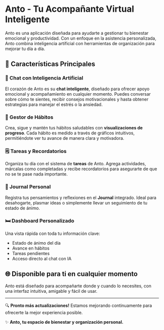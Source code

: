 # Anto - Tu Acompañante Virtual Inteligente

Anto es una aplicación diseñada para ayudarte a gestionar tu bienestar emocional y productividad. Con un enfoque en la asistencia personalizada, Anto combina inteligencia artificial con herramientas de organización para mejorar tu día a día.

## 🌟 Características Principales

### 🧠 Chat con Inteligencia Artificial
El corazón de Anto es su **chat inteligente**, diseñado para ofrecer apoyo emocional y acompañamiento en cualquier momento. Puedes conversar sobre cómo te sientes, recibir consejos motivacionales y hasta obtener estrategias para manejar el estrés o la ansiedad.

### 📅 Gestor de Hábitos
Crea, sigue y mantén tus hábitos saludables con **visualizaciones de progreso**. Cada hábito es medido a través de gráficos intuitivos, permitiéndote ver tu avance de manera clara y motivadora.

### 🗒️ Tareas y Recordatorios
Organiza tu día con el sistema de **tareas** de Anto. Agrega actividades, márcalas como completadas y recibe recordatorios para asegurarte de que no se te pase nada importante.

### 📝 Journal Personal
Registra tus pensamientos y reflexiones en el **Journal** integrado. Ideal para desahogarte, plasmar ideas o simplemente llevar un seguimiento de tu estado de ánimo.

### 🛏️ Dashboard Personalizado
Una vista rápida con toda tu información clave:
- Estado de ánimo del día
- Avance en hábitos
- Tareas pendientes
- Acceso directo al chat con IA

## 🌐 Disponible para ti en cualquier momento
Anto está diseñado para acompañarte donde y cuando lo necesites, con una interfaz intuitiva, amigable y fácil de usar.

---

🔍 **Pronto más actualizaciones!** Estamos mejorando continuamente para ofrecerte la mejor experiencia posible.

✨ **Anto, tu espacio de bienestar y organización personal.**

